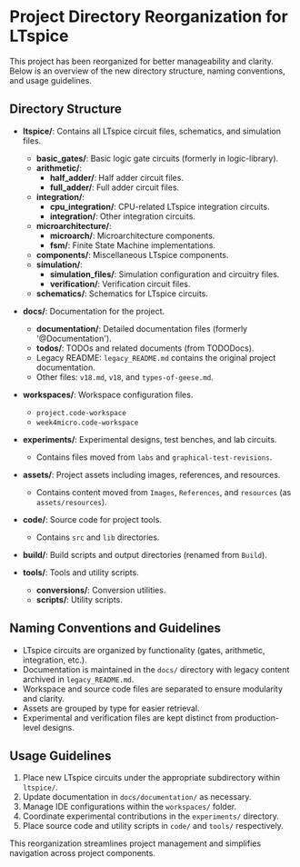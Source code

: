 # Project Directory Reorganization for LTspice

This project has been reorganized for better manageability and clarity. Below is an overview of the new directory structure, naming conventions, and usage guidelines.

## Directory Structure

- **ltspice/**: Contains all LTspice circuit files, schematics, and simulation files.
  - **basic_gates/**: Basic logic gate circuits (formerly in logic-library).
  - **arithmetic/**:
    - **half_adder/**: Half adder circuit files.
    - **full_adder/**: Full adder circuit files.
  - **integration/**:
    - **cpu_integration/**: CPU-related LTspice integration circuits.
    - **integration/**: Other integration circuits.
  - **microarchitecture/**:
    - **microarch/**: Microarchitecture components.
    - **fsm/**: Finite State Machine implementations.
  - **components/**: Miscellaneous LTspice components.
  - **simulation/**:
    - **simulation_files/**: Simulation configuration and circuitry files.
    - **verification/**: Verification circuit files.
  - **schematics/**: Schematics for LTspice circuits.

- **docs/**: Documentation for the project.
  - **documentation/**: Detailed documentation files (formerly '@Documentation').
  - **todos/**: TODOs and related documents (from TODODocs).
  - Legacy README: `legacy_README.md` contains the original project documentation.
  - Other files: `v18.md`, `v18`, and `types-of-geese.md`.

- **workspaces/**: Workspace configuration files.
  - `project.code-workspace`
  - `week4micro.code-workspace`

- **experiments/**: Experimental designs, test benches, and lab circuits.
  - Contains files moved from `labs` and `graphical-test-revisions`.

- **assets/**: Project assets including images, references, and resources.
  - Contains content moved from `Images`, `References`, and `resources` (as `assets/resources`).

- **code/**: Source code for project tools.
  - Contains `src` and `lib` directories.

- **build/**: Build scripts and output directories (renamed from `Build`).

- **tools/**: Tools and utility scripts.
  - **conversions/**: Conversion utilities.
  - **scripts/**: Utility scripts.

## Naming Conventions and Guidelines

- LTspice circuits are organized by functionality (gates, arithmetic, integration, etc.).
- Documentation is maintained in the `docs/` directory with legacy content archived in `legacy_README.md`.
- Workspace and source code files are separated to ensure modularity and clarity.
- Assets are grouped by type for easier retrieval.
- Experimental and verification files are kept distinct from production-level designs.

## Usage Guidelines

1. Place new LTspice circuits under the appropriate subdirectory within `ltspice/`.
2. Update documentation in `docs/documentation/` as necessary.
3. Manage IDE configurations within the `workspaces/` folder.
4. Coordinate experimental contributions in the `experiments/` directory.
5. Place source code and utility scripts in `code/` and `tools/` respectively.

This reorganization streamlines project management and simplifies navigation across project components. 
